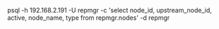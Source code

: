 

psql -h 192.168.2.191 -U repmgr -c 'select node_id, upstream_node_id, active, node_name, type from repmgr.nodes' -d repmgr




